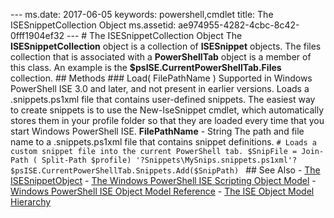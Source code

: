 --- ms.date:  2017-06-05 keywords:  powershell,cmdlet title:  The ISESnippetCollection Object ms.assetid:  ae974955-4282-4cbc-8c42-0fff1904ef32 ---  # The ISESnippetCollection Object   The **ISESnippetCollection** object is a collection of **ISESnippet** objects. The files collection that is associated with a **PowerShellTab** object is a member of this class. An example is the **$psISE.CurrentPowerShellTab.Files** collection.  ## Methods  ### Load\( FilePathName \)   Supported in Windows PowerShell ISE 3.0 and later, and not present in earlier versions.    Loads a .snippets.ps1xml file that contains user-defined snippets. The easiest way to create snippets is to use the New-IseSnippet cmdlet, which automatically stores them in your profile folder so that they are loaded every time that you start Windows PowerShell ISE.   **FilePathName** - String  The path and file name to a .snippets.ps1xml file that contains snippet definitions.  ``` # Loads a custom snippet file into the current PowerShell tab. $SnipFile = Join-Path ( Split-Path $profile) '?Snippets\MySnips.snippets.ps1xml'? $psISE.CurrentPowerShellTab.Snippets.Add($SnipPath)  ```  ## See Also - [The ISESnippetObject](The-ISESnippetObject.md)  - [The Windows PowerShell ISE Scripting Object Model](The-Windows-PowerShell-ISE-Scripting-Object-Model.md)  - [Windows PowerShell ISE Object Model Reference](Windows-PowerShell-ISE-Object-Model-Reference.md)  - [The ISE Object Model Hierarchy](The-ISE-Object-Model-Hierarchy.md)    
